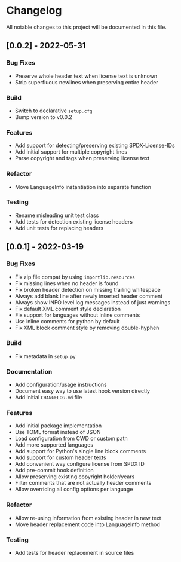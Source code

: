 # Changelog

All notable changes to this project will be documented in this file.

## [0.0.2] - 2022-05-31

### Bug Fixes

- Preserve whole header text when license text is unknown
- Strip superfluous newlines when preserving entire header

### Build

- Switch to declarative `setup.cfg`
- Bump version to v0.0.2

### Features

- Add support for detecting/preserving existing SPDX-License-IDs
- Add initial support for multiple copyright lines
- Parse copyright and tags when preserving license text

### Refactor

- Move LanguageInfo instantiation into separate function

### Testing

- Rename misleading unit test class
- Add tests for detection existing license headers
- Add unit tests for replacing headers

## [0.0.1] - 2022-03-19

### Bug Fixes

- Fix zip file compat by using `importlib.resources`
- Fix missing lines when no header is found
- Fix broken header detection on missing trailing whitespace
- Always add blank line after newly inserted header comment
- Always show INFO level log messages instead of just warnings
- Fix default XML comment style declaration
- Fix support for languages without inline comments
- Use inline comments for python by default
- Fix XML block comment style by removing double-hyphen

### Build

- Fix metadata in `setup.py`

### Documentation

- Add configuration/usage instructions
- Document easy way to use latest hook version directly
- Add initial `CHANGELOG.md` file

### Features

- Add initial package implementation
- Use TOML format instead of JSON
- Load configuration from CWD or custom path
- Add more supported languages
- Add support for Python's single line block comments
- Add support for custom header texts
- Add convenient way configure license from SPDX ID
- Add pre-commit hook definition
- Allow preserving existing copyright holder/years
- Filter comments that are not actually header comments
- Allow overriding all config options per language

### Refactor

- Allow re-using information from existing header in new text
- Move header replacement code into LanguageInfo method

### Testing

- Add tests for header replacement in source files

<!-- generated by git-cliff -->
